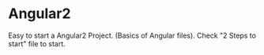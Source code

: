 # Angular2
Easy to start a Angular2 Project. (Basics of Angular files).
  Check "2 Steps to start" file to start.
